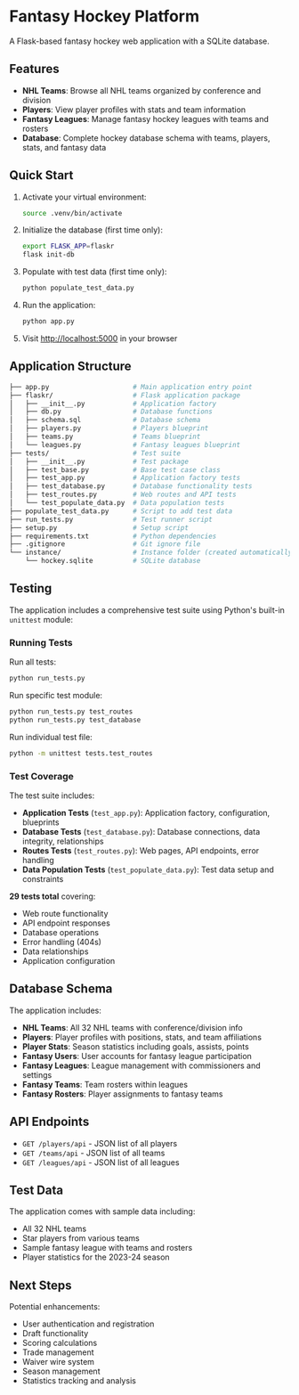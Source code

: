 # Fantasy Hockey Platform

A Flask-based fantasy hockey web application with a SQLite database.

## Features

- **NHL Teams**: Browse all NHL teams organized by conference and division
- **Players**: View player profiles with stats and team information
- **Fantasy Leagues**: Manage fantasy hockey leagues with teams and rosters
- **Database**: Complete hockey database schema with teams, players, stats, and fantasy data

## Quick Start

1. Activate your virtual environment:

   ```bash
   source .venv/bin/activate
   ```

2. Initialize the database (first time only):

   ```bash
   export FLASK_APP=flaskr
   flask init-db
   ```

3. Populate with test data (first time only):

   ```bash
   python populate_test_data.py
   ```

4. Run the application:

   ```bash
   python app.py
   ```

5. Visit <http://localhost:5000> in your browser

## Application Structure

```sh
├── app.py                     # Main application entry point
├── flaskr/                    # Flask application package
│   ├── __init__.py            # Application factory
│   ├── db.py                  # Database functions
│   ├── schema.sql             # Database schema
│   ├── players.py             # Players blueprint
│   ├── teams.py               # Teams blueprint
│   └── leagues.py             # Fantasy leagues blueprint
├── tests/                     # Test suite
│   ├── __init__.py            # Test package
│   ├── test_base.py           # Base test case class
│   ├── test_app.py            # Application factory tests
│   ├── test_database.py       # Database functionality tests
│   ├── test_routes.py         # Web routes and API tests
│   └── test_populate_data.py  # Data population tests
├── populate_test_data.py      # Script to add test data
├── run_tests.py               # Test runner script
├── setup.py                   # Setup script
├── requirements.txt           # Python dependencies
├── .gitignore                 # Git ignore file
└── instance/                  # Instance folder (created automatically)
    └── hockey.sqlite          # SQLite database
```

## Testing

The application includes a comprehensive test suite using Python's built-in `unittest` module:

### Running Tests

Run all tests:

```bash
python run_tests.py
```

Run specific test module:

```bash
python run_tests.py test_routes
python run_tests.py test_database
```

Run individual test file:

```bash
python -m unittest tests.test_routes
```

### Test Coverage

The test suite includes:

- **Application Tests** (`test_app.py`): Application factory, configuration, blueprints
- **Database Tests** (`test_database.py`): Database connections, data integrity, relationships
- **Routes Tests** (`test_routes.py`): Web pages, API endpoints, error handling
- **Data Population Tests** (`test_populate_data.py`): Test data setup and constraints

**29 tests total** covering:

- Web route functionality
- API endpoint responses
- Database operations
- Error handling (404s)
- Data relationships
- Application configuration

## Database Schema

The application includes:

- **NHL Teams**: All 32 NHL teams with conference/division info
- **Players**: Player profiles with positions, stats, and team affiliations
- **Player Stats**: Season statistics including goals, assists, points
- **Fantasy Users**: User accounts for fantasy league participation
- **Fantasy Leagues**: League management with commissioners and settings
- **Fantasy Teams**: Team rosters within leagues
- **Fantasy Rosters**: Player assignments to fantasy teams

## API Endpoints

- `GET /players/api` - JSON list of all players
- `GET /teams/api` - JSON list of all teams
- `GET /leagues/api` - JSON list of all leagues

## Test Data

The application comes with sample data including:

- All 32 NHL teams
- Star players from various teams
- Sample fantasy league with teams and rosters
- Player statistics for the 2023-24 season

## Next Steps

Potential enhancements:

- User authentication and registration
- Draft functionality
- Scoring calculations
- Trade management
- Waiver wire system
- Season management
- Statistics tracking and analysis
